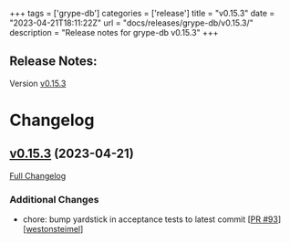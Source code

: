 +++
tags = ['grype-db']
categories = ['release']
title = "v0.15.3"
date = "2023-04-21T18:11:22Z"
url = "docs/releases/grype-db/v0.15.3/"
description = "Release notes for grype-db v0.15.3"
+++

## Release Notes:
Version [v0.15.3](https://github.com/anchore/grype-db/releases/tag/v0.15.3)

# Changelog

## [v0.15.3](https://github.com/anchore/grype-db/tree/v0.15.3) (2023-04-21)

[Full Changelog](https://github.com/anchore/grype-db/compare/v0.15.2...v0.15.3)

### Additional Changes

- chore: bump yardstick in acceptance tests to latest commit [[PR #93](https://github.com/anchore/grype-db/pull/93)] [[westonsteimel](https://github.com/westonsteimel)]
